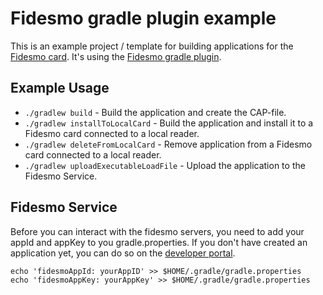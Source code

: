 Fidesmo gradle plugin example
=============================

This is an example project / template for building applications for the [Fidesmo
card](http://fidesmo.com/). It's using the [Fidesmo gradle plugin](http://github.com/fidesmo/gradle-fidesmo).

Example Usage
-------------

- `./gradlew build` - Build the application and create the CAP-file.
- `./gradlew installToLocalCard` - Build the application and install it to a Fidesmo card connected to a local reader.
- `./gradlew deleteFromLocalCard` - Remove application from a Fidesmo card connected to a local reader.
- `./gradlew uploadExecutableLoadFile` - Upload the application to the Fidesmo Service.

Fidesmo Service
---------------
Before you can interact with the fidesmo servers, you need to add your appId and appKey to you
gradle.properties. If you don't have created an application yet, you can do so on the [developer
portal](https://developer.fidesmo.com/).

    echo 'fidesmoAppId: yourAppID' >> $HOME/.gradle/gradle.properties
    echo 'fidesmoAppKey: yourAppKey' >> $HOME/.gradle/gradle.properties
